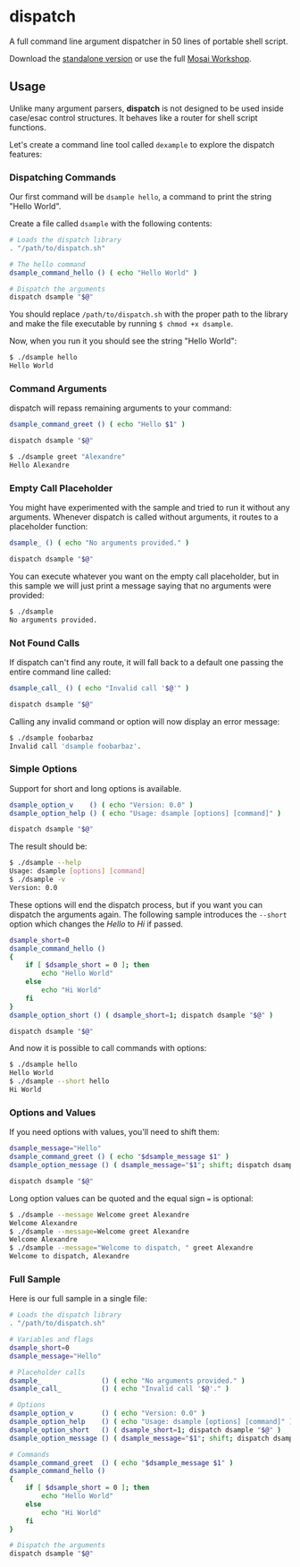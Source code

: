 dispatch
========

A full command line argument dispatcher in 50 lines of portable shell script.

Download the [standalone version](https://github.com/Mosai/workshop/blob/master/lib/workshop/dispatch.sh) or use the full [Mosai Workshop](https://github.com/Mosai/workshop).

Usage
-----

Unlike many argument parsers, **dispatch** is not designed to be used inside case/esac control structures. It behaves like a router for shell script functions.

Let's create a command line tool called `dexample` to explore the dispatch features:

### Dispatching Commands

Our first command will be `dsample hello`, a command to print the string "Hello World".

Create a file called `dsample` with the following contents:

```sh
# Loads the dispatch library
. "/path/to/dispatch.sh"

# The hello command
dsample_command_hello () ( echo "Hello World" )

# Dispatch the arguments
dispatch dsample "$@"
```

You should replace `/path/to/dispatch.sh` with the proper path to the library and make the file executable by running `$ chmod +x dsample`.

Now, when you run it you should see the string "Hello World":

```sh
$ ./dsample hello
Hello World
```

### Command Arguments

dispatch will repass remaining arguments to your command:

```sh
dsample_command_greet () ( echo "Hello $1" )

dispatch dsample "$@"
```

```sh
$ ./dsample greet "Alexandre"
Hello Alexandre
```

### Empty Call Placeholder

You might have experimented with the sample and tried to run it without any arguments. Whenever dispatch is called without arguments, it routes to a placeholder function:

```sh
dsample_ () ( echo "No arguments provided." )

dispatch dsample "$@"
```

You can execute whatever you want on the empty call placeholder, but in this sample we will just print a message saying that no arguments were provided:

```sh
$ ./dsample
No arguments provided.
```

### Not Found Calls

If dispatch can't find any route, it will fall back to a default one passing the entire command line called:

```sh
dsample_call_ () ( echo "Invalid call '$@'" )

dispatch dsample "$@"
```

Calling any invalid command or option will now display an error message:

```sh
$ ./dsample foobarbaz
Invalid call 'dsample foobarbaz'.
```

### Simple Options

Support for short and long options is available.

```sh
dsample_option_v    () ( echo "Version: 0.0" )
dsample_option_help () ( echo "Usage: dsample [options] [command]" )

dispatch dsample "$@"
```

The result should be:

```sh
$ ./dsample --help
Usage: dsample [options] [command]
$ ./dsample -v
Version: 0.0
```

These options will end the dispatch process, but if you want you can
dispatch the arguments again. The following sample introduces the `--short`
option which changes the _Hello_ to _Hi_ if passed.

```sh
dsample_short=0
dsample_command_hello ()
{
	if [ $dsample_short = 0 ]; then
		echo "Hello World"
	else
		echo "Hi World"
	fi
}
dsample_option_short () ( dsample_short=1; dispatch dsample "$@" )

dispatch dsample "$@"
```

And now it is possible to call commands with options:

```sh
$ ./dsample hello
Hello World
$ ./dsample --short hello
Hi World
```

### Options and Values

If you need options with values, you'll need to shift them:

```sh
dsample_message="Hello"
dsample_command_greet () ( echo "$dsample_message $1" )
dsample_option_message () ( dsample_message="$1"; shift; dispatch dsample "$@" )

dispatch dsample "$@"
```

Long option values can be quoted and the equal sign `=` is optional:

```sh
$ ./dsample --message Welcome greet Alexandre
Welcome Alexandre
$ ./dsample --message=Welcome greet Alexandre
Welcome Alexandre
$ ./dsample --message="Welcome to dispatch, " greet Alexandre
Welcome to dispatch, Alexandre
```

### Full Sample

Here is our full sample in a single file:

```sh
# Loads the dispatch library
. "/path/to/dispatch.sh"

# Variables and flags
dsample_short=0
dsample_message="Hello"

# Placeholder calls
dsample_               () ( echo "No arguments provided." )
dsample_call_          () ( echo "Invalid call '$@'." )

# Options
dsample_option_v       () ( echo "Version: 0.0" )
dsample_option_help    () ( echo "Usage: dsample [options] [command]" )
dsample_option_short   () ( dsample_short=1; dispatch dsample "$@" )
dsample_option_message () ( dsample_message="$1"; shift; dispatch dsample "$@" )

# Commands
dsample_command_greet  () ( echo "$dsample_message $1" )
dsample_command_hello ()
{
	if [ $dsample_short = 0 ]; then
		echo "Hello World"
	else
		echo "Hi World"
	fi
}

# Dispatch the arguments
dispatch dsample "$@"
```
